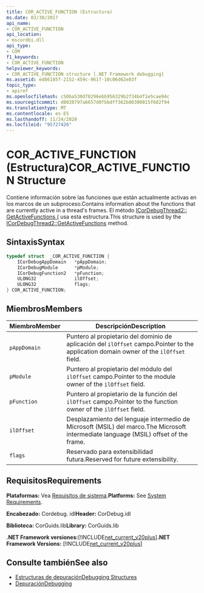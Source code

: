 ```yaml
---
title: COR_ACTIVE_FUNCTION (Estructura)
ms.date: 03/30/2017
api_name:
- COR_ACTIVE_FUNCTION
api_location:
- mscordbi.dll
api_type:
- COM
f1_keywords:
- COR_ACTIVE_FUNCTION
helpviewer_keywords:
- COR_ACTIVE_FUNCTION structure [.NET Framework debugging]
ms.assetid: ed86185f-2152-459c-961f-10c06d62e83f
topic_type:
- apiref
ms.openlocfilehash: c50ba530d78296ebb956329b2f34b4f1e5cae94c
ms.sourcegitcommit: d8020797a6657d0fbbdff362b80300815f682f94
ms.translationtype: MT
ms.contentlocale: es-ES
ms.lasthandoff: 11/24/2020
ms.locfileid: "95727426"
---
```

# <a name="cor_active_function-structure"></a><span data-ttu-id="3a27a-102">COR_ACTIVE_FUNCTION (Estructura)</span><span class="sxs-lookup"><span data-stu-id="3a27a-102">COR_ACTIVE_FUNCTION Structure</span></span>

<span data-ttu-id="3a27a-103">Contiene información sobre las funciones que están actualmente activas en los marcos de un subproceso.</span><span class="sxs-lookup"><span data-stu-id="3a27a-103">Contains information about the functions that are currently active in a thread's frames.</span></span> <span data-ttu-id="3a27a-104">El método [ICorDebugThread2:: GetActiveFunctions (](icordebugthread2-getactivefunctions-method.md) usa esta estructura.</span><span class="sxs-lookup"><span data-stu-id="3a27a-104">This structure is used by the [ICorDebugThread2::GetActiveFunctions](icordebugthread2-getactivefunctions-method.md) method.</span></span>  
  
## <a name="syntax"></a><span data-ttu-id="3a27a-105">Sintaxis</span><span class="sxs-lookup"><span data-stu-id="3a27a-105">Syntax</span></span>  
  
```cpp  
typedef struct  _COR_ACTIVE_FUNCTION {  
    ICorDebugAppDomain   *pAppDomain;  
    ICorDebugModule      *pModule;  
    ICorDebugFunction2   *pFunction;  
    ULONG32              ilOffset;  
    ULONG32              flags;  
} COR_ACTIVE_FUNCTION;  
```  
  
## <a name="members"></a><span data-ttu-id="3a27a-106">Miembros</span><span class="sxs-lookup"><span data-stu-id="3a27a-106">Members</span></span>  
  
|<span data-ttu-id="3a27a-107">Miembro</span><span class="sxs-lookup"><span data-stu-id="3a27a-107">Member</span></span>|<span data-ttu-id="3a27a-108">Descripción</span><span class="sxs-lookup"><span data-stu-id="3a27a-108">Description</span></span>|  
|------------|-----------------|  
|`pAppDomain`|<span data-ttu-id="3a27a-109">Puntero al propietario del dominio de aplicación del `ilOffset` campo.</span><span class="sxs-lookup"><span data-stu-id="3a27a-109">Pointer to the application domain owner of the `ilOffset` field.</span></span>|  
|`pModule`|<span data-ttu-id="3a27a-110">Puntero al propietario del módulo del `ilOffset` campo.</span><span class="sxs-lookup"><span data-stu-id="3a27a-110">Pointer to the module owner of the `ilOffset` field.</span></span>|  
|`pFunction`|<span data-ttu-id="3a27a-111">Puntero al propietario de la función del `ilOffset` campo.</span><span class="sxs-lookup"><span data-stu-id="3a27a-111">Pointer to the function owner of the `ilOffset` field.</span></span>|  
|`ilOffset`|<span data-ttu-id="3a27a-112">Desplazamiento del lenguaje intermedio de Microsoft (MSIL) del marco.</span><span class="sxs-lookup"><span data-stu-id="3a27a-112">The Microsoft intermediate language (MSIL) offset of the frame.</span></span>|  
|`flags`|<span data-ttu-id="3a27a-113">Reservado para extensibilidad futura.</span><span class="sxs-lookup"><span data-stu-id="3a27a-113">Reserved for future extensibility.</span></span>|  
  
## <a name="requirements"></a><span data-ttu-id="3a27a-114">Requisitos</span><span class="sxs-lookup"><span data-stu-id="3a27a-114">Requirements</span></span>  

 <span data-ttu-id="3a27a-115">**Plataformas:** Vea [Requisitos de sistema](../../get-started/system-requirements.md).</span><span class="sxs-lookup"><span data-stu-id="3a27a-115">**Platforms:** See [System Requirements](../../get-started/system-requirements.md).</span></span>  
  
 <span data-ttu-id="3a27a-116">**Encabezado:** Cordebug. idl</span><span class="sxs-lookup"><span data-stu-id="3a27a-116">**Header:** CorDebug.idl</span></span>  
  
 <span data-ttu-id="3a27a-117">**Biblioteca:** CorGuids.lib</span><span class="sxs-lookup"><span data-stu-id="3a27a-117">**Library:** CorGuids.lib</span></span>  
  
 <span data-ttu-id="3a27a-118">**.NET Framework versiones:**[!INCLUDE[net_current_v20plus](../../../../includes/net-current-v20plus-md.md)]</span><span class="sxs-lookup"><span data-stu-id="3a27a-118">**.NET Framework Versions:** [!INCLUDE[net_current_v20plus](../../../../includes/net-current-v20plus-md.md)]</span></span>  
  
## <a name="see-also"></a><span data-ttu-id="3a27a-119">Consulte también</span><span class="sxs-lookup"><span data-stu-id="3a27a-119">See also</span></span>

- [<span data-ttu-id="3a27a-120">Estructuras de depuración</span><span class="sxs-lookup"><span data-stu-id="3a27a-120">Debugging Structures</span></span>](debugging-structures.md)
- [<span data-ttu-id="3a27a-121">Depuración</span><span class="sxs-lookup"><span data-stu-id="3a27a-121">Debugging</span></span>](index.md)
